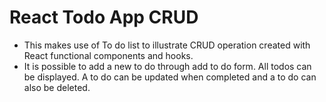 # React Todo App CRUD

* This makes use of To do list to illustrate CRUD operation created with React functional    components   and hooks.
* It is possible to add a new to do through add to do form. All todos can be displayed. A to do can be  updated  when completed and a to do can also be deleted.